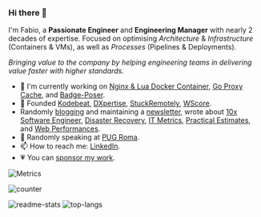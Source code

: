 ### Hi there 👋

I'm Fabio, a **Passionate Engineer** and **Engineering Manager** with nearly 2 decades of expertise.
Focused on optimising *Architecture* & *Infrastructure* (Containers & VMs), as well as *Processes* (Pipelines & Deployments).

*Bringing value to the company by helping engineering teams in delivering value faster with higher standards.*

- 🔭 I'm currently working on [Nginx & Lua Docker Container](https://github.com/fabiocicerchia/nginx-lua), [Go Proxy Cache](https://github.com/fabiocicerchia/go-proxy-cache), and [Badge-Poser](https://github.com/PUGX/badge-poser).
- 🦄 Founded [Kodebeat](https://kodebeat.com), [DXpertise](https://www.producthunt.com/@dxpertise_com), [StuckRemotely](https://devpost.com/software/stuckremotely), [WScore](https://www.capterra.com/p/185260/WScore/).
- Randomly [blogging](https://fabiocicerchia.it/blog) and maintaining a [newsletter](https://devpath.substack.com/), wrote about [10x Software Engineer](https://leanpub.com/10xse), [Disaster Recovery](https://leanpub.com/savefromdisaster), [IT Metrics](https://leanpub.com/itmetricsinreallife), [Practical Estimates](https://devpath.pro/project-management/practical-estimates/), and [Web Performances](https://leanpub.com/webperformances).
- 🎤 Randomly speaking at [PUG Roma](https://roma.grusp.org/?s=fabio+cicerchia).
- 📫 How to reach me: [LinkedIn](https://www.linkedin.com/in/fabiocicerchia/).
- 💗 You can [sponsor my work](https://github.com/sponsors/fabiocicerchia).

![Metrics](https://metrics.lecoq.io/fabiocicerchia?template=classic&isocalendar=1&languages=1&introduction=1&notable=1&achievements=1&isocalendar.duration=half-year&languages.limit=8&languages.sections=most-used&languages.colors=github&languages.threshold=0%25&languages.indepth=false&languages.recent.load=300&languages.recent.days=14&introduction.title=true&achievements.threshold=C&achievements.secrets=true&achievements.limit=0&notable.repositories=false&config.timezone=Europe%2FRome)

![counter](https://en5dh240q777k03.m.pipedream.net)

![readme-stats](https://github-readme-stats.vercel.app/api?username=fabiocicerchia)
![top-langs](https://github-readme-stats.vercel.app/api/top-langs/?username=fabiocicerchia&layout=compact)
